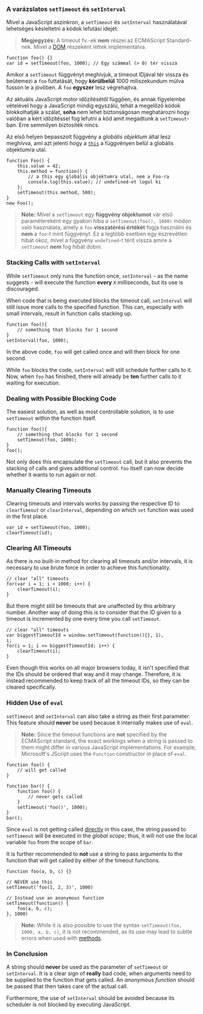 ﻿### A varázslatos `setTimeout` és `setInterval`

Mivel a JavaScript aszinkron, a `setTimeout` és `setInterval` használatával
lehetséges késleltetni a kódok lefutási idejét.

> **Megjegyzés:** A timeout fv.-ek **nem** részei az ECMAScript Standard-nek.
> Mivel a [DOM][1] részeként lettek implementálva.

    function foo() {}
    var id = setTimeout(foo, 1000); // Egy számmal (> 0) tér vissza

Amikor a `setTimeout` függvényt meghívjuk, a timeout IDjával tér vissza és
beütemezi a `foo` futtatását, hogy **körülbelül** 1000 miliszekundum múlva
fusson le a jövőben. A `foo` **egyszer** lesz végrehajtva.

Az aktuális JavaScript motor időzítésétől függően, és annak figyelembe vételével
hogy a JavaScript mindig egyszálú, tehát a megelőző kódok blokkolhatják a szálat,
**soha** nem lehet biztonságosan meghatározni hogy valóban a kért időzítéssel 
fog lefutni a kód amit megadtunk a `setTimeout`-ban. Erre semmilyen biztosíték nincs.

Az első helyen bepasszolt függvény a *globális objektum* által lesz meghívva, ami
azt jelenti hogy a [`this`](#function.this) a függvényen belül a globális objektumra
utal.

    function Foo() {
        this.value = 42;
        this.method = function() {
            // a this egy globális objektumra utal, nem a Foo-ra
            console.log(this.value); // undefined-et logol ki
        };
        setTimeout(this.method, 500);
    }
    new Foo();


> **Note:** Mivel a `setTimeout` egy **függvény objektumot** vár első paramétereként
> egy gyakori hiba a `setTimeout(foo(), 1000)` módon való használata, amely a 
> `foo` **visszatérési értékét** fogja használni és **nem** a `foo`-t mint függvényt. 
> Ez a legtöbb esetben egy észrevétlen hibát okoz, mivel a függvény `undefined`-t
> térít vissza amire a `setTimeout` **nem** fog hibát dobni.

### Stacking Calls with `setInterval`

While `setTimeout` only runs the function once, `setInterval` - as the name 
suggests - will execute the function **every** `X` milliseconds, but its use is 
discouraged. 

When code that is being executed blocks the timeout call, `setInterval` will 
still issue more calls to the specified function. This can, especially with small
intervals, result in function calls stacking up.

    function foo(){
        // something that blocks for 1 second
    }
    setInterval(foo, 1000);

In the above code, `foo` will get called once and will then block for one second.

While `foo` blocks the code, `setInterval` will still schedule further calls to
it. Now, when `foo` has finished, there will already be **ten** further calls to
it waiting for execution.

### Dealing with Possible Blocking Code

The easiest solution, as well as most controllable solution, is to use `setTimeout` within
the function itself.

    function foo(){
        // something that blocks for 1 second
        setTimeout(foo, 1000);
    }
    foo();

Not only does this encapsulate the `setTimeout` call, but it also prevents the
stacking of calls and gives additional control. `foo` itself can now decide 
whether it wants to run again or not.

### Manually Clearing Timeouts

Clearing timeouts and intervals works by passing the respective ID to
`clearTimeout` or `clearInterval`, depending on which `set` function was used
in the first place.

    var id = setTimeout(foo, 1000);
    clearTimeout(id);

### Clearing All Timeouts

As there is no built-in method for clearing all timeouts and/or intervals, 
it is necessary to use brute force in order to achieve this functionality.

    // clear "all" timeouts
    for(var i = 1; i < 1000; i++) {
        clearTimeout(i);
    }

But there might still be timeouts that are unaffected by this arbitrary number.
Another way of doing this is to consider that the ID given to a timeout is
incremented by one every time you call `setTimeout`.

    // clear "all" timeouts
    var biggestTimeoutId = window.setTimeout(function(){}, 1),
    i;
    for(i = 1; i <= biggestTimeoutId; i++) {
        clearTimeout(i);
    }

Even though this works on all major browsers today, it isn't specified that
the IDs should be ordered that way and it may change. Therefore, it is instead
recommended to keep track of all the timeout IDs, so they can be cleared
specifically.

### Hidden Use of `eval`

`setTimeout` and `setInterval` can also take a string as their first parameter.
This feature should **never** be used because it internally makes use of `eval`.

> **Note:** Since the timeout functions are **not** specified by the ECMAScript
> standard, the exact workings when a string is passed to them might differ in
> various JavaScript implementations. For example, Microsoft's JScript uses
> the `Function` constructor in place of `eval`.

    function foo() {
        // will get called
    }

    function bar() {
        function foo() {
            // never gets called
        }
        setTimeout('foo()', 1000);
    }
    bar();

Since `eval` is not getting called [directly](#core.eval) in this case, the string 
passed to `setTimeout` will be executed in the *global scope*; thus, it will 
not use the local variable `foo` from the scope of `bar`.

It is further recommended to **not** use a string to pass arguments to the
function that will get called by either of the timeout functions. 

    function foo(a, b, c) {}
    
    // NEVER use this
    setTimeout('foo(1, 2, 3)', 1000)

    // Instead use an anonymous function
    setTimeout(function() {
        foo(a, b, c);
    }, 1000)

> **Note:** While it is also possible to use the syntax 
> `setTimeout(foo, 1000, a, b, c)`, it is not recommended, as its use may lead
> to subtle errors when used with [methods](#function.this). 

### In Conclusion

A string should **never** be used as the parameter of `setTimeout` or 
`setInterval`. It is a clear sign of **really** bad code, when arguments need 
to be supplied to the function that gets called. An *anonymous function* should
be passed that then takes care of the actual call.

Furthermore, the use of `setInterval` should be avoided because its scheduler is not
blocked by executing JavaScript.

[1]: http://en.wikipedia.org/wiki/Document_Object_Model "Document Object Model"

